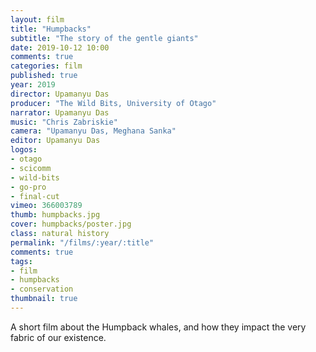 ```yaml
---
layout: film
title: "Humpbacks"
subtitle: "The story of the gentle giants"
date: 2019-10-12 10:00
comments: true
categories: film
published: true
year: 2019
director: Upamanyu Das
producer: "The Wild Bits, University of Otago"
narrator: Upamanyu Das
music: "Chris Zabriskie"
camera: "Upamanyu Das, Meghana Sanka"
editor: Upamanyu Das
logos:
- otago
- scicomm
- wild-bits
- go-pro
- final-cut
vimeo: 366003789
thumb: humpbacks.jpg
cover: humpbacks/poster.jpg
class: natural history
permalink: "/films/:year/:title"
comments: true
tags:
- film
- humpbacks
- conservation
thumbnail: true
---
```


A short film about the Humpback whales, and how they impact the very fabric of our existence.